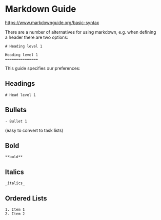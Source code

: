 # Markdown Guide

https://www.markdownguide.org/basic-syntax

There are a number of alternatives for using markdown, e.g. when defining a header there are
two options:


    # Heading level 1

    Heading level 1
    ===============

This guide specifies our preferences:

## Headings

    # Head level 1

## Bullets

    - Bullet 1

(easy to convert to task lists)

## Bold

    **bold**

## Italics

    _italics_

## Ordered Lists

    1. Item 1
    2. Item 2
